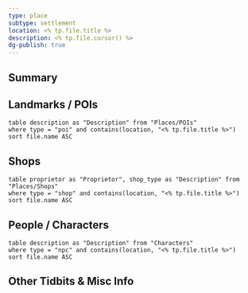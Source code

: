 ```yaml
---
type: place
subtype: settlement
location: <% tp.file.title %>
description: <% tp.file.cursor() %>
dg-publish: true
---
```

## Summary

## Landmarks / POIs

```dataview
table description as "Description" from "Places/POIs"
where type = "poi" and contains(location, "<% tp.file.title %>")
sort file.name ASC
```

## Shops
```dataview
table proprietor as "Proprietor", shop_type as "Description" from "Places/Shops"
where type = "shop" and contains(location, "<% tp.file.title %>")
sort file.name ASC
```

## People / Characters
```dataview
table description as "Description" from "Characters"
where type = "npc" and contains(location, "<% tp.file.title %>")
sort file.name ASC
```

## Other Tidbits & Misc Info
